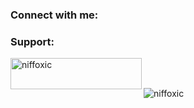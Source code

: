 <h3 align="left">Connect with me:</h3>
<p align="left">
</p>

<h3 align="left">Support:</h3>
<p><a href="https://www.buymeacoffee.com/niffoxic"> <img align="left" src="https://cdn.buymeacoffee.com/buttons/v2/default-yellow.png" height="50" width="210" alt="niffoxic" /></a></p><br><br>

<p><img align="center" src="https://github-readme-streak-stats.herokuapp.com/?user=niffoxic&" alt="niffoxic" /></p>
